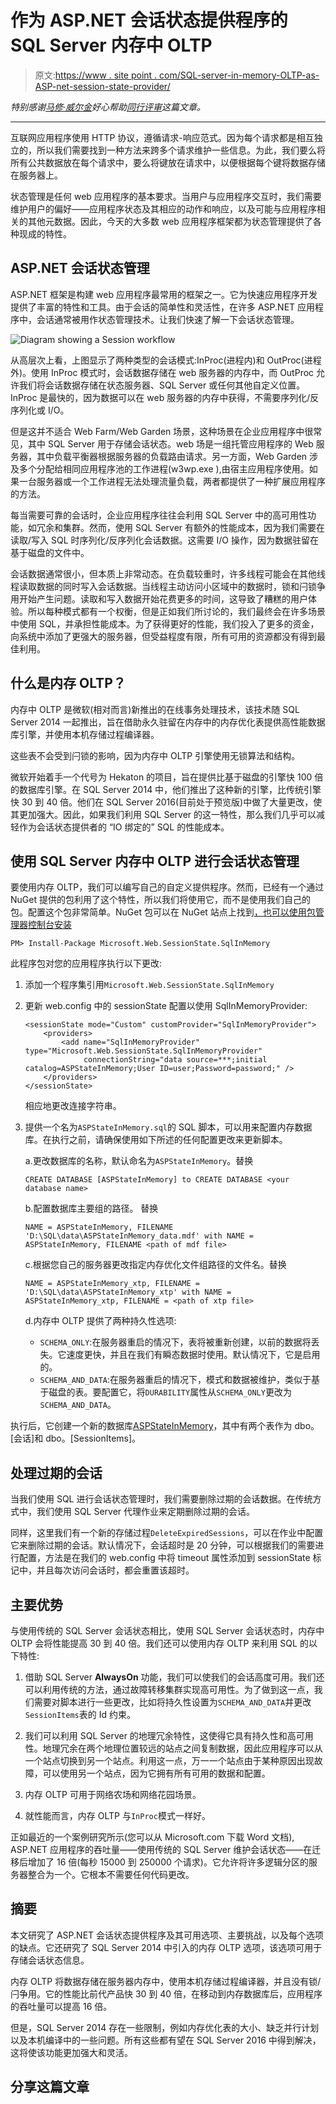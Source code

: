 # 作为 ASP.NET 会话状态提供程序的 SQL Server 内存中 OLTP

> 原文:[https://www . site point . com/SQL-server-in-memory-OLTP-as-ASP-net-session-state-provider/](https://www.sitepoint.com/sql-server-in-memory-oltp-as-asp-net-session-state-provider/)

*特别感谢[马修·威尔金](https://www.sitepoint.com/author/mwilkin/)好心帮助[同行评审](https://www.sitepoint.com/introduction-to-sitepoints-peer-review/)这篇文章。*

* * *

互联网应用程序使用 HTTP 协议，遵循请求-响应范式。因为每个请求都是相互独立的，所以我们需要找到一种方法来跨多个请求维护一些信息。为此，我们要么将所有公共数据放在每个请求中，要么将键放在请求中，以便根据每个键将数据存储在服务器上。

状态管理是任何 web 应用程序的基本要求。当用户与应用程序交互时，我们需要维护用户的偏好——应用程序状态及其相应的动作和响应，以及可能与应用程序相关的其他元数据。因此，今天的大多数 web 应用程序框架都为状态管理提供了各种现成的特性。

## ASP.NET 会话状态管理

ASP.NET 框架是构建 web 应用程序最常用的框架之一。它为快速应用程序开发提供了丰富的特性和工具。由于会话的简单性和灵活性，在许多 ASP.NET 应用程序中，会话通常被用作状态管理技术。让我们快速了解一下会话状态管理。

![Diagram showing a Session workflow](../Images/6f6413183830850efe076125d1b0929e.png)

从高层次上看，上图显示了两种类型的会话模式:InProc(进程内)和 OutProc(进程外)。使用 InProc 模式时，会话数据存储在 web 服务器的内存中，而 OutProc 允许我们将会话数据存储在状态服务器、SQL Server 或任何其他自定义位置。InProc 是最快的，因为数据可以在 web 服务器的内存中获得，不需要序列化/反序列化或 I/O。

但是这并不适合 Web Farm/Web Garden 场景，这种场景在企业应用程序中很常见，其中 SQL Server 用于存储会话状态。web 场是一组托管应用程序的 Web 服务器，其中负载平衡器根据服务器的负载路由请求。另一方面，Web Garden 涉及多个分配给相同应用程序池的工作进程(w3wp.exe ),由宿主应用程序使用。如果一台服务器或一个工作进程无法处理流量负载，两者都提供了一种扩展应用程序的方法。

每当需要可靠的会话时，企业应用程序往往会利用 SQL Server 中的高可用性功能，如冗余和集群。然而，使用 SQL Server 有额外的性能成本，因为我们需要在读取/写入 SQL 时序列化/反序列化会话数据。这需要 I/O 操作，因为数据驻留在基于磁盘的文件中。

会话数据通常很小，但本质上非常动态。在负载较重时，许多线程可能会在其他线程读取数据的同时写入会话数据。当线程主动访问小区域中的数据时，锁和闩锁争用开始产生问题。读取和写入数据开始花费更多的时间，这导致了糟糕的用户体验。所以每种模式都有一个权衡，但是正如我们所讨论的，我们最终会在许多场景中使用 SQL，并承担性能成本。为了获得更好的性能，我们投入了更多的资金，向系统中添加了更强大的服务器，但受益程度有限，所有可用的资源都没有得到最佳利用。

## 什么是内存 OLTP？

内存中 OLTP 是微软(相对而言)新推出的在线事务处理技术，该技术随 SQL Server 2014 一起推出，旨在借助永久驻留在内存中的内存优化表提供高性能数据库引擎，并使用本机存储过程编译器。

这些表不会受到闩锁的影响，因为内存中 OLTP 引擎使用无锁算法和结构。

微软开始着手一个代号为 Hekaton 的项目，旨在提供比基于磁盘的引擎快 100 倍的数据库引擎。在 SQL Server 2014 中，他们推出了这种新的引擎，比传统引擎快 30 到 40 倍。他们在 SQL Server 2016(目前处于预览版)中做了大量更改，使其更加强大。因此，如果我们利用 SQL Server 的这一特性，那么我们几乎可以减轻作为会话状态提供者的 <q>IO 绑定的</q> SQL 的性能成本。

## 使用 SQL Server 内存中 OLTP 进行会话状态管理

要使用内存 OLTP，我们可以编写自己的自定义提供程序。然而，已经有一个通过 NuGet 提供的包利用了这个特性，所以我们将使用它，而不是使用我们自己的包。配置这个包非常简单。NuGet 包可以在 NuGet 站点上找到[，也可以使用包管理器控制台安装](https://www.nuget.org/packages/Microsoft.Web.SessionState.SqlInMemory/)

```
PM> Install-Package Microsoft.Web.SessionState.SqlInMemory
```

此程序包对您的应用程序执行以下更改:

1.  添加一个程序集引用`Microsoft.Web.SessionState.SqlInMemory`

2.  更新 web.config 中的 sessionState 配置以使用 SqlInMemoryProvider:

    ```
    <sessionState mode="Custom" customProvider="SqlInMemoryProvider">
        <providers>
            <add name="SqlInMemoryProvider" type="Microsoft.Web.SessionState.SqlInMemoryProvider" 
                 connectionString="data source=***;initial catalog=ASPStateInMemory;User ID=user;Password=password;" />
        </providers>
    </sessionState>
    ```

    相应地更改连接字符串。

3.  提供一个名为`ASPStateInMemory.sql`的 SQL 脚本，可以用来配置内存数据库。在执行之前，请确保使用如下所述的任何配置更改来更新脚本。

    a.更改数据库的名称，默认命名为`ASPStateInMemory`。替换

    ```
    CREATE DATABASE [ASPStateInMemory] to CREATE DATABASE <your database name>
    ```

    b.配置数据库主要组的路径。
    替换

    ```
    NAME = ASPStateInMemory, FILENAME 'D:\SQL\data\ASPStateInMemory_data.mdf' with NAME = ASPStateInMemory, FILENAME <path of mdf file>
    ```

    c.根据您自己的服务器更改指定内存优化文件组路径的文件名。替换

    ```
    NAME = ASPStateInMemory_xtp, FILENAME = 'D:\SQL\data\ASPStateInMemory_xtp' with NAME = ASPStateInMemory_xtp, FILENAME = <path of xtp file>
    ```

    d.内存中 OLTP 提供了两种持久性选项:

    *   `SCHEMA_ONLY`:在服务器重启的情况下，表将被重新创建，以前的数据将丢失。它速度更快，并且在我们有瞬态数据时使用。默认情况下，它是启用的。
    *   `SCHEMA_AND_DATA`:在服务器重启的情况下，模式和数据被维护，类似于基于磁盘的表。要配置它，将`DURABILITY`属性从`SCHEMA_ONLY`更改为`SCHEMA_AND_DATA`。

执行后，它创建一个新的数据库[ASPStateInMemory](默认)，其中有两个表作为 dbo。[会话]和 dbo。[SessionItems]。

## 处理过期的会话

当我们使用 SQL 进行会话状态管理时，我们需要删除过期的会话数据。在传统方式中，我们使用 SQL Server 代理作业来定期删除过期的会话。

同样，这里我们有一个新的存储过程`DeleteExpiredSessions`，可以在作业中配置它来删除过期的会话。默认情况下，会话超时是 20 分钟，可以根据我们的需要进行配置，方法是在我们的 web.config 中将 timeout 属性添加到 sessionState 标记中，并且每次访问会话时，都会重置该超时。

## 主要优势

与使用传统的 SQL Server 会话状态相比，使用 SQL Server 会话状态时，内存中 OLTP 会将性能提高 30 到 40 倍。我们还可以使用内存 OLTP 来利用 SQL 的以下特性:

1.  借助 SQL Server **AlwaysOn** 功能，我们可以使我们的会话高度可用。我们还可以利用传统的方法，通过故障转移集群实现高可用性。为了做到这一点，我们需要对脚本进行一些更改，比如将持久性设置为`SCHEMA_AND_DATA`并更改`SessionItems`表的 Id 约束。

2.  我们可以利用 SQL Server 的地理冗余特性，这使得它具有持久性和高可用性。地理冗余在两个地理位置较远的站点之间复制数据，因此应用程序可以从一个站点切换到另一个站点。利用这一点，万一一个站点由于某种原因出现故障，可以使用另一个站点，因为它拥有所有可用的数据和配置。

3.  内存 OLTP 可用于网络农场和网络花园场景。

4.  就性能而言，内存 OLTP 与`InProc`模式一样好。

正如最近的一个案例研究所示(您可以从 Microsoft.com 下载 Word 文档), ASP.NET 应用程序的吞吐量——使用传统的 SQL Server 维护会话状态——在迁移后增加了 16 倍(每秒 15000 到 250000 个请求)。它允许将许多逻辑分区的服务器整合为一个。它根本不需要任何代码更改。

## 摘要

本文研究了 ASP.NET 会话状态提供程序及其可用选项、主要挑战，以及每个选项的缺点。它还研究了 SQL Server 2014 中引入的内存 OLTP 选项，该选项可用于存储会话状态信息。

内存 OLTP 将数据存储在服务器内存中，使用本机存储过程编译器，并且没有锁/闩争用。它的性能比前代产品快 30 到 40 倍，在移动到内存数据库后，应用程序的吞吐量可以提高 16 倍。

但是，SQL Server 2014 存在一些限制，例如内存优化表的大小、缺乏并行计划以及本机编译中的一些问题。所有这些都有望在 SQL Server 2016 中得到解决，这将使该功能更加强大和灵活。

## 分享这篇文章